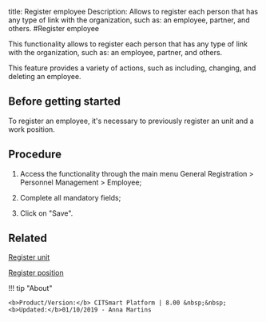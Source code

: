 title: Register employee
Description: Allows to register each person that has any type of link with the organization, such as: an employee, partner, and others.
#Register employee

This functionality allows to register each person that has any type of link with
the organization, such as: an employee, partner, and others.

This feature provides a variety of actions, such as including, changing, and
deleting an employee.

Before getting started
----------------------

To register an employee, it's necessary to previously register an unit and a
work position.

Procedure
---------

1.  Access the functionality through the main menu General Registration \>
    Personnel Management \> Employee;

2.  Complete all mandatory fields;

3.  Click on "Save".

Related
-------

[Register unit](/en-us/citsmart-esp-8/platform-administration/region-and-language/register-unit.html)

[Register position](/en-us/citsmart-esp-8/initial-settings/access-settings/user/position.html)

!!! tip "About"

    <b>Product/Version:</b> CITSmart Platform | 8.00 &nbsp;&nbsp;
    <b>Updated:</b>01/10/2019 - Anna Martins
